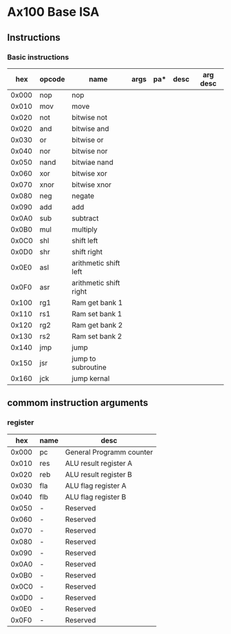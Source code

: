 # Ax100 Base ISA

## Instructions

### Basic instructions
| hex | opcode | name | args | pa* | desc | arg desc |
| --- | ------ | -----| ---- | --- | ---- | -------- |
| 0x000 | nop | nop |  |  |  |  |
| 0x010 | mov | move |  |  |  |  |
| 0x020 | not | bitwise not |  |  |  |  |
| 0x020 | and | bitwise and |  |  |  |  |
| 0x030 | or | bitwise or |  |  |  |  |
| 0x040 | nor | bitwise nor |  |  |  |  |
| 0x050 | nand | bitwiae nand |  |  |  |  |
| 0x060 | xor | bitwise xor |  |  |  |  |
| 0x070 | xnor | bitwise xnor |  |  |  |  |
| 0x080 | neg | negate |  |  |  |  |
| 0x090 | add | add |  |  |  |  |
| 0x0A0 | sub | subtract |  |  |  |  |
| 0x0B0 | mul | multiply |  |  |  |  |
| 0x0C0 | shl | shift left |  |  |  |  |
| 0x0D0 | shr | shift right |  |  |  |  |
| 0x0E0 | asl | arithmetic shift left |  |  |  |  |
| 0x0F0 | asr | arithmetic shift right |  |  |  |  |
| 0x100 | rg1 | Ram get bank 1 |  |  |  |  |
| 0x110 | rs1 | Ram set bank 1 |  |  |  |  |
| 0x120 | rg2 | Ram get bank 2 |  |  |  |  |
| 0x130 | rs2 | Ram set bank 2 |  |  |  |  |
| 0x140 | jmp | jump |  |  |  |  |
| 0x150 | jsr | jump to subroutine |  |  |  |  |
| 0x160 | jck | jump kernal |  |  |  |  |

## commom instruction arguments

### register
| hex | name | desc |
| - | - | - |
| 0x000 | pc | General Programm counter |
| 0x010 | res | ALU result register A |
| 0x020 | reb | ALU result register B |
| 0x030 | fla | ALU flag register A |
| 0x040 | flb | ALU flag register B |
| 0x050 | - | Reserved |
| 0x060 | - | Reserved |
| 0x070 | - | Reserved |
| 0x080 | - | Reserved |
| 0x090 | - | Reserved |
| 0x0A0 | - | Reserved |
| 0x0B0 | - | Reserved |
| 0x0C0 | - | Reserved |
| 0x0D0 | - | Reserved |
| 0x0E0 | - | Reserved |
| 0x0F0 | - | Reserved |
